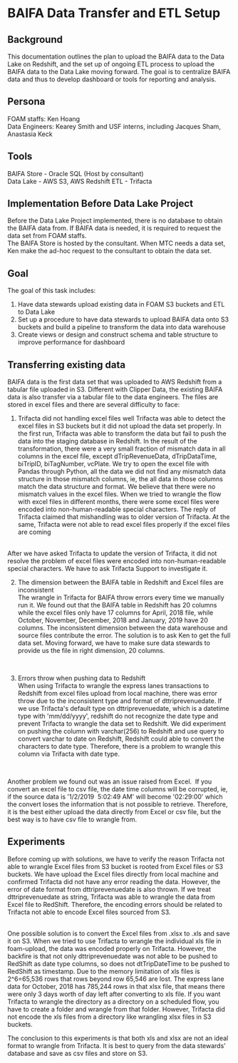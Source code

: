 # BAIFA Data Transfer and ETL Setup

## Background
This documentation outlines the plan to upload the BAIFA data to the Data Lake on Redshift, and the set up of ongoing ETL process to upload the BAIFA data to the Data Lake moving forward. The goal is to centralize BAIFA data and thus to develop dashboard or tools for reporting and analysis. 

## Persona
FOAM staffs: Ken Hoang<br>
Data Engineers: Kearey Smith and USF interns, including Jacques Sham, Anastasia Keck


## Tools
BAIFA Store - Oracle SQL (Host by consultant)<br>
Data Lake - AWS S3, AWS Redshift
ETL - Trifacta


## Implementation Before Data Lake Project
Before the Data Lake Project implemented, there is no database to obtain the BAIFA data from. If BAIFA data is needed, it is required to request the data set from FOAM staffs. 
<br>
The BAIFA Store is hosted by the consultant. When MTC needs a data set, Ken make the ad-hoc request to the consultant to obtain the data set.

## Goal
The goal of this task includes:<br>
1. Have data stewards upload existing data in FOAM S3 buckets and ETL to Data Lake
2. Set up a procedure to have data stewards to upload BAIFA data onto S3 buckets and build a pipeline to transform the data into data warehouse
3. Create views or design and construct schema and table structure to improve performance for dashboard


## Transferring existing data
BAIFA data is the first data set that was uploaded to AWS Redshift from a tabular file uploaded in S3. Different with Clipper Data, the existing BAIFA data is also transfer via a tabular file to the data engineers. The files are stored in excel files and there are several difficulty to face:<br>

1. Trifacta did not handling excel files well
Trifacta was able to detect the excel files in S3 buckets but it did not upload the data set properly. In the first run, Trifacta was able to transform the data but fail to push the data into the staging database in Redshift. In the result of the transformation, there were a very small fraction of mismatch data in all columns in the excel file, except dTripRevenueData, dTripDataTime, biTripID, biTagNumber, vcPlate. We try to open the excel file with Pandas through Python, all the data we did not find any mismatch data structure in those mismatch columns, ie, the all data in those columns match the data structure and format. We believe that there were no mismatch values in the excel files. When we tried to wrangle the flow with excel files in different months, there were some excel files were encoded into non-human-readable special characters. The reply of Trifacta claimed that mishandling was to older version of Trifacta. At the same, Trifacta were not able to read excel files properly if the excel files are coming 
<br>
After we have asked Trifacta to update the version of Trifacta, it did not resolve the problem of excel files were encoded into non-human-readable special characters. We have to ask Trifacta Support to investigate it.
<br>

2. The dimension between the BAIFA table in Redshift and Excel files are inconsistent<br>
The wrangle in Trifacta for BAIFA throw errors every time we manually run it. We found out that the BAIFA table in Redshift has 20 columns while the excel files only have 17 columns for April, 2018 file, while October, November, December, 2018 and January, 2019 have 20 columns. The inconsistent dimension between the data warehouse and source files contribute the error. The solution is to ask Ken to get the full data set. Moving forward, we have to make sure data stewards to provide us the file in right dimension, 20 columns.
<br>

3. Errors throw when pushing data to Redshift<br>
When using Trifacta to wrangle the express lanes transactions to Redshift from excel files upload from local machine, there was error throw due to the inconsistent type and format of dttriprevenuedate. If we use Trifacta's default type on dttriprevenuedate, which is a datetime type with 'mm/dd/yyyy', redshift do not recognize the date type and prevent Trifacta to wrangle the data set to Redshift. We did experiment on pushing the column with varchar(256) to Redshift and use query to convert varchar to date on Redshift, Redshift could able to convert the characters to date type. Therefore, there is a problem to wrangle this column via Trifacta with date type.
<br>

Another problem we found out was an issue raised from Excel.  If you convert an excel file to csv file, the date time columns will be corrupted, ie, if the source data is '1/2/2019  5:02:49 AM' will become '02:29:00' which the convert loses the information that is not possible to retrieve. Therefore, it is the best either upload the data directly from Excel or csv file, but the best way is to have csv file to wrangle from. 

## Experiments
Before coming up with solutions, we have to verify the reason Trifacta not able to wrangle Excel files from S3 bucket is rooted from Excel files or S3 buckets. We have upload the Excel files directly from local machine and confirmed Trifacta did not have any error reading the data. However, the error of date format from dttriprevenuedate is also thrown. If we treat dttriprevenuedate as string, Trifacta was able to wrangle the data from Excel file to RedShift. Therefore, the encoding errors should be related to Trifacta not able to encode Excel files sourced from S3.
<br><br>

One possible solution is to convert the Excel files from .xlsx to .xls and save it on S3. When we tried to use Trifacta to wrangle the individual xls file in foam-upload, the data was encoded properly on Trifacta. However, the backfire is that not only dttriprevenuedate was not able to be pushed to RedShift as date type columns, so does not dtTripDateTime to be pushed to RedShift as timestamp. Due to the memory limitation of xls files is 2^6=65,536 rows that rows beyond row 65,546 are lost. The express lane data for October, 2018 has 785,244 rows in that xlsx file, that means there were only 3 days worth of day left after converting to xls file. If you want Trifacta to wrangle the directory as a directory on a scheduled flow, you have to create a folder and wrangle from that folder. However, Trifacta did not encode the xls files from a directory like wrangling xlsx files in S3 buckets.
<br>

The conclusion to this experiments is that both xls and xlsx are not an ideal format to wrangle from Trifacta. It is best to query from the data stewards' database and save as csv files and store on S3.